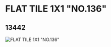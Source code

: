 # FLAT TILE 1X1 "NO.136"
## 13442
![FLAT TILE 1X1 "NO.136"](https://lc-www-live-s.legocdn.com/media/bricks/5/2/6029822.jpg)